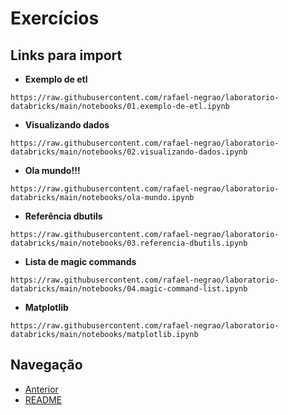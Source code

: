 # Exercícios

## Links para import

- **Exemplo de etl**
```
https://raw.githubusercontent.com/rafael-negrao/laboratorio-databricks/main/notebooks/01.exemplo-de-etl.ipynb
```

- **Visualizando dados**
```
https://raw.githubusercontent.com/rafael-negrao/laboratorio-databricks/main/notebooks/02.visualizando-dados.ipynb
```
- **Ola mundo!!!**
```
https://raw.githubusercontent.com/rafael-negrao/laboratorio-databricks/main/notebooks/ola-mundo.ipynb
```
- **Referência dbutils**
```
https://raw.githubusercontent.com/rafael-negrao/laboratorio-databricks/main/notebooks/03.referencia-dbutils.ipynb
```
- **Lista de magic commands**
```
https://raw.githubusercontent.com/rafael-negrao/laboratorio-databricks/main/notebooks/04.magic-command-list.ipynb
```
- **Matplotlib**
```
https://raw.githubusercontent.com/rafael-negrao/laboratorio-databricks/main/notebooks/matplotlib.ipynb
```
## Navegação
- [Anterior](03-navegacao-inicial.md)
- [README](README.md)


